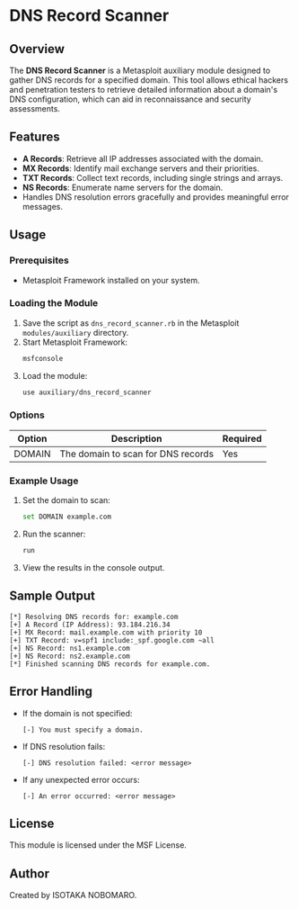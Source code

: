 # DNS Record Scanner

## Overview
The **DNS Record Scanner** is a Metasploit auxiliary module designed to gather DNS records for a specified domain. This tool allows ethical hackers and penetration testers to retrieve detailed information about a domain's DNS configuration, which can aid in reconnaissance and security assessments.

## Features
- **A Records**: Retrieve all IP addresses associated with the domain.
- **MX Records**: Identify mail exchange servers and their priorities.
- **TXT Records**: Collect text records, including single strings and arrays.
- **NS Records**: Enumerate name servers for the domain.
- Handles DNS resolution errors gracefully and provides meaningful error messages.

## Usage
### Prerequisites
- Metasploit Framework installed on your system.

### Loading the Module
1. Save the script as `dns_record_scanner.rb` in the Metasploit `modules/auxiliary` directory.
2. Start Metasploit Framework:
   ```bash
   msfconsole
   ```
3. Load the module:
   ```bash
   use auxiliary/dns_record_scanner
   ```

### Options
| Option  | Description                         | Required |
|---------|-------------------------------------|----------|
| DOMAIN  | The domain to scan for DNS records | Yes      |

### Example Usage
1. Set the domain to scan:
   ```bash
   set DOMAIN example.com
   ```
2. Run the scanner:
   ```bash
   run
   ```
3. View the results in the console output.

## Sample Output
```
[*] Resolving DNS records for: example.com
[+] A Record (IP Address): 93.184.216.34
[+] MX Record: mail.example.com with priority 10
[+] TXT Record: v=spf1 include:_spf.google.com ~all
[+] NS Record: ns1.example.com
[+] NS Record: ns2.example.com
[*] Finished scanning DNS records for example.com.
```

## Error Handling
- If the domain is not specified:
  ```
  [-] You must specify a domain.
  ```
- If DNS resolution fails:
  ```
  [-] DNS resolution failed: <error message>
  ```
- If any unexpected error occurs:
  ```
  [-] An error occurred: <error message>
  ```

## License
This module is licensed under the MSF License.

## Author
Created by ISOTAKA NOBOMARO.


